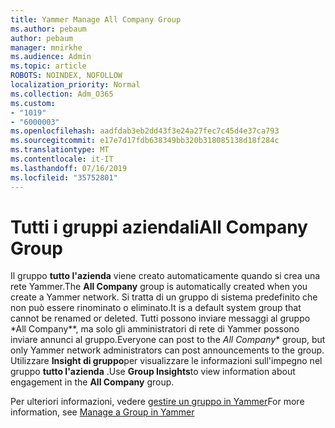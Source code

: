 ```yaml
---
title: Yammer Manage All Company Group
ms.author: pebaum
author: pebaum
manager: mnirkhe
ms.audience: Admin
ms.topic: article
ROBOTS: NOINDEX, NOFOLLOW
localization_priority: Normal
ms.collection: Adm_O365
ms.custom:
- "1019"
- "6000003"
ms.openlocfilehash: aadfdab3eb2dd43f3e24a27fec7c45d4e37ca793
ms.sourcegitcommit: e17e7d17fdb638349bb320b318085138d18f284c
ms.translationtype: MT
ms.contentlocale: it-IT
ms.lasthandoff: 07/16/2019
ms.locfileid: "35752801"
---
```

# <a name="all-company-group"></a><span data-ttu-id="8efe1-102">Tutti i gruppi aziendali</span><span class="sxs-lookup"><span data-stu-id="8efe1-102">All Company Group</span></span>

<span data-ttu-id="8efe1-103">Il gruppo **tutto l'azienda** viene creato automaticamente quando si crea una rete Yammer.</span><span class="sxs-lookup"><span data-stu-id="8efe1-103">The **All Company** group is automatically created when you create a Yammer network.</span></span> <span data-ttu-id="8efe1-104">Si tratta di un gruppo di sistema predefinito che non può essere rinominato o eliminato.</span><span class="sxs-lookup"><span data-stu-id="8efe1-104">It is a default system group that cannot be renamed or deleted.</span></span> <span data-ttu-id="8efe1-105">Tutti possono inviare messaggi al gruppo \*All Company\*\*, ma solo gli amministratori di rete di Yammer possono inviare annunci al gruppo.</span><span class="sxs-lookup"><span data-stu-id="8efe1-105">Everyone can post to the *All Company*\* group, but only Yammer network administrators can post announcements to the group.</span></span> <span data-ttu-id="8efe1-106">Utilizzare **Insight di gruppo**per visualizzare le informazioni sull'impegno nel gruppo **tutto l'azienda** .</span><span class="sxs-lookup"><span data-stu-id="8efe1-106">Use **Group Insights**to view information about engagement in the **All Company** group.</span></span>

<span data-ttu-id="8efe1-107">Per ulteriori informazioni, vedere [gestire un gruppo in Yammer](https://support.office.com/article/Manage-a-group-in-Yammer-6e05c6d6-5548-4c88-89cd-e6757a514ef2)</span><span class="sxs-lookup"><span data-stu-id="8efe1-107">For more information, see [Manage a Group in Yammer](https://support.office.com/article/Manage-a-group-in-Yammer-6e05c6d6-5548-4c88-89cd-e6757a514ef2)</span></span>
